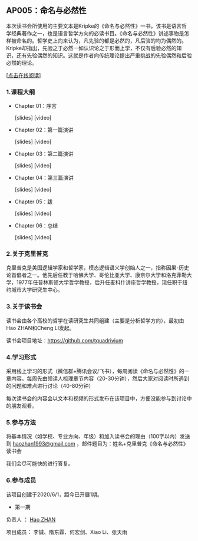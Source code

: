

## AP005：命名与必然性

本次读书会所使用的主要文本是Kripke的《命名与必然性》一书。该书是语言哲学经典著作之一，也是语言哲学方向的必读书目。《命名与必然性》讲述事物是怎样被命名的。哲学史上向来认为，凡先验的都是必然的，凡后验的均为偶然的。Kripke却指出，先验之于必然一如认识论之于形而上学，不仅有后验必然的知识，还有先验偶然的知识。这就是作者向传统理论提出严重挑战的先验偶然和后验必然的理论。

[[点击在线阅读]](https://tquadrivium.github.io/NamingAndNecessity/)

### 1.课程大纲

- Chapter 01：序言

  [slides] [video]

- Chapter 02：第一篇演讲

  [slides] [video]

- Chapter 03：第二篇演讲

  [slides] [video]

- Chapter 04：第三篇演讲

  [slides] [video]

- Chapter 05：跋

  [slides] [video]

- Chapter 06：总结

  [slides] [video]


### 2.关于克里普克

克里普克是美国逻辑学家和哲学家，模态逻辑语义学创始人之一，指称因果-历史论首倡者之一。他先后任教于哈佛大学、哥伦比亚大学、康奈尔大学和洛克菲勒大学，1977年任普林斯顿大学哲学教授，后升任麦科什讲座哲学教授，现任职于纽约城市大学研究生中心。

### 3.关于读书会

读书会由各个高校的哲学在读研究生共同组建（主要是分析哲学方向），最初由Hao ZHAN和Cheng LI发起。

读书会项目地址：https://github.com/tquadrivium

### 4.学习形式

采用线上学习的形式（微信群+腾讯会议/飞书），每周阅读《命名与必然性》的一章内容。每周先由领读人梳理章节内容（20-30分钟），然后大家对阅读时所遇到的问题和难点进行讨论（40-80分钟）

每次读书会的内容会以文本和视频的形式发布在该项目中，方便没能参与到讨论中的朋友观看。

### 5.参与方法

将基本情况（如学校、专业方向、年级）和加入读书会的理由（100字以内）发送到 [haozhan1993@gmail.com](mailto:haozhan1993@gmail.com) ，邮件题目为：姓名+克里普克《命名与必然性》读书会

我们会尽可能快的进行答复。



### 6.参与成员

该项目创建于2020/6/1，距今已开展1期。

- 第一期

负责人	：	[Hao ZHAN](https://github.com/zhanhao93)

项目成员：	李铖、隋东霖、何宏剑、Xiao Li、张天雨